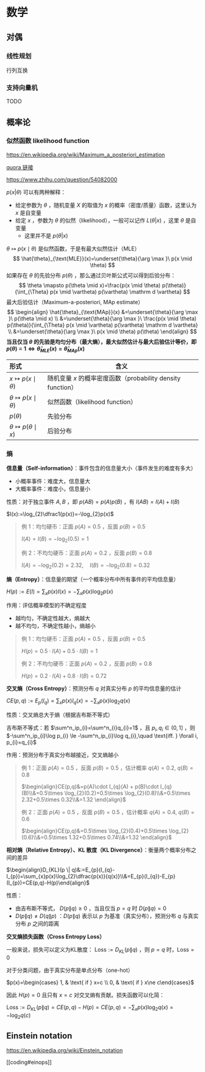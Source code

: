 # 数学

## 对偶

### 线性规划

行列互换

### 支持向量机

TODO

## 概率论

### 似然函数 likelihood function

https://en.wikipedia.org/wiki/Maximum_a_posteriori_estimation

 [quora 链接](https://www.quora.com/What-is-the-difference-between-probability-and-likelihood-1/answer/Jason-Eisner?share=cbfeda82&srid=zDgIt)

https://www.zhihu.com/question/54082000

 $p(x|\theta)$ 可以有两种解释：

- 给定参数为 $\theta$ ，随机变量 $X$ 的取值为 $x$ 的概率（密度/质量）函数，这里认为 $x$ 是自变量
- 给定 $x$ ，参数为 $\theta$ 的似然（likelihood），一般可以记作 $L(\theta|x)$ ，这里 $\theta$ 是自变量
  - 这里并不是 $p(\theta|x)$

 $\theta \mapsto p(x\mid \theta)$ 是似然函数，于是有最大似然估计（MLE）
$$
\hat{\theta}_{\text{MLE}}(x)=\underset{\theta}{\arg \max }\ p(x \mid \theta)
$$
如果存在 $\theta$ 的先验分布 $p(\theta)$ ，那么通过贝叶斯公式可以得到后验分布：
$$
\theta \mapsto p(\theta \mid x)=\frac{p(x \mid \theta) p(\theta)}{\int_{\Theta} p(x \mid \vartheta) p(\vartheta) \mathrm d \vartheta}
$$
最大后验估计（Maximum-a-posteriori, MAp estimate）
$$
\begin{align}
\hat{\theta}_{\text{MAp}}(x) &=\underset{\theta}{\arg \max }\ p(\theta \mid x) \\
&=\underset{\theta}{\arg \max }\ \frac{p(x \mid \theta) p(\theta)}{\int_{\Theta} p(x \mid \vartheta) p(\vartheta) \mathrm d \vartheta} \\
&=\underset{\theta}{\arg \max }\ p(x \mid \theta) p(\theta)
\end{align}
$$
**当且仅当 $\theta$ 的先验是均匀分布（最大熵），最大似然估计与最大后验估计等价，即 $p(\theta)\equiv 1\Leftrightarrow \hat\theta_{MLE}(x)=\hat\theta_{MAp}(x)$**

| 形式                              | 含义                                                        |
| :-------------------------------- | ----------------------------------------------------------- |
| $x\mapsto p(x\mid \theta)$        | 随机变量 $x$ 的概率密度函数（probability density function） |
| $\theta \mapsto p(x\mid \theta)$  | 似然函数（likelihood function）                             |
| $p(\theta)$                       | 先验分布                                                    |
| $\theta \mapsto p(\theta \mid x)$ | 后验分布                                                    |

### 熵

**信息量（Self-information）**：事件包含的信息量大小（事件发生的难度有多大）
- 小概率事件：难度大，信息量大
- 大概率事件：难度小，信息量小

性质：对于独立事件 $A,B$ ，即 $p(AB)=p(A)p(B)$ ，有 $I(AB)=I(A)+I(B)$

 $I(x):=\log_{2}\dfrac1{p(x)}=-\log_{2}p(x)$

> 例 1：均匀硬币：正面 $p(A)=0.5$ ，反面 $p(B)=0.5$
>
> $I(A)=I(B)=-\log_2(0.5)=1$
>
> 例 2：不均匀硬币：正面 $p(A)=0.2$ ，反面 $p(B)=0.8$
>
> $I(A)=-\log_2(0.2)=2.32,\quad I(B)=-\log_2(0.8)=0.32$

**熵（Entropy）**：信息量的期望（一个概率分布中所有事件的平均信息量）

 $H(p):=E(I)=\sum_xp(x)I(x)=-\sum_{x} p(x) \log_2p(x)$

作用：评估概率模型的不确定程度
- 越均匀，不确定性越大，熵越大
- 越不均匀，不确定性越小，熵越小

> 例 1：均匀硬币：正面 $p(A)=0.5$ ，反面 $p(B)=0.5$
>
> $H(p)=0.5 \cdot I(A) + 0.5 \cdot I(B) =1$
>
> 例 2：不均匀硬币：正面 $p(A)=0.2$ ，反面 $p(B)=0.8$
>
> $H(p)=0.2\cdot I(A)+0.8\cdot I(B)=0.72$

**交叉熵（Cross Entropy）**：预测分布 $q$ 对真实分布 $p$ 的平均信息量的估计

 $CE(p, q):=E_{p}(I_{q})=\sum_x p(x) I_q(x)=-\sum_x p(x) \log_2q(x)$

性质：交叉熵总大于熵（根据吉布斯不等式）

吉布斯不等式：若 $\sum^n_ip_{i}=\sum^n_{i}q_{i}=1$ ，且 $p_{i},q_{i}\in(0,1]$ ，则 $-\sum^n_ip_{i}\log p_{i} \le -\sum^n_ip_{i}\log q_{i},\quad \text{iff. } \forall i, p_{i}=q_{i}$

作用：预测分布于真实分布越接近，交叉熵越小

> 例 1：正面 $p(A)=0.5$ ，反面 $p(B)=0.5$ ，估计概率 $q(A)=0.2,\ q(B)=0.8$
>
> $\begin{align}CE(p,q)&=p(A)\cdot I_{q}(A) + p(B)\cdot I_{q}(B)\\&=0.5\times \log_{2}(0.2)+0.5\times \log_{2}(0.8)\\&=0.5\times 2.32+0.5\times 0.32\\&=1.32 \end{align}$
>
> 例 2：正面 $p(A)=0.5$ ，反面 $p(B)=0.5$ ，估计概率 $q(A)=0.4,\ q(B)=0.6$
>
> $\begin{align}CE(p,q)&=0.5\times \log_{2}(0.4)+0.5\times \log_{2}(0.6)\\&=0.5\times 1.32+0.5\times 0.74\\&=1.32 \end{align}$

**相对熵（Relative Entropy）、KL 散度（KL Divergence）**：衡量两个概率分布之间的差异

 $\begin{align}D_{KL}(p \| q)&:=E_{p}(I_{q}-I_{p})=\sum_{x}p(x)\log_{2}\dfrac{p(x)}{q(x)}\\&=E_{p}(I_{q})-E_{p}(I_{p})=CE(p,q)-H(p)\end{align}$

性质：
- 由吉布斯不等式， $D(p\| q) \ge 0$ ，当且仅当 $p=q$ 时 $D(p\| q)=0$
- $D(p\| q) \ne D(q\| p)$ ：$D(p\| q)$ 表示以 $p$ 为基准（真实分布），预测分布 $q$ 与真实分布 $p$ 之间的距离

**交叉熵损失函数（Cross Entropy Loss）**

一般来说，损失可以定义为KL散度： $\text{Loss}:=D_{KL}(p\| q)$ ，则 $p=q$ 时，$\text{Loss}=0$

对于分类问题，由于真实分布是单点分布（one-hot）

 $p(x)=\begin{cases} 1, & \text{ if } x=c \\ 0, & \text{ if } x\ne c\end{cases}$

因此 $H(p)=0$ 且只有 $x=c$ 对交叉熵有贡献。损失函数可以化简：

 $\text{Loss}:=D_{KL}(p\| q)=CE(p,q)-H(p)=CE(p,q)=-\sum_{x}p(x)\log_{2}q(x)=-\log_{2}q(c)$

## Einstein notation

https://en.wikipedia.org/wiki/Einstein_notation

[[coding#einops]]
